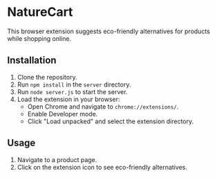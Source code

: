 # NatureCart
This browser extension suggests eco-friendly alternatives for products while shopping online.

## Installation

1. Clone the repository.
2. Run `npm install` in the `server` directory.
3. Run `node server.js` to start the server.
4. Load the extension in your browser:
   - Open Chrome and navigate to `chrome://extensions/`.
   - Enable Developer mode.
   - Click "Load unpacked" and select the extension directory.

## Usage

1. Navigate to a product page.
2. Click on the extension icon to see eco-friendly alternatives.

